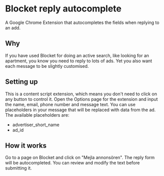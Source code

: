 Blocket reply autocomplete
==========================
A Google Chrome Extension that autocompletes the fields when replying to an add.

## Why
If you have used Blocket for doing an active search, like looking for an apartment, you know you need to reply to lots of ads. Yet you also want each message to be slightly customised.

## Setting up
This is a content script extension, which means you don't need to click on any button to control it. Open the Options page for the extension and input the name, email, phone number and message text. You can use placeholders in your message that will be replaced with data from the ad. The available placeholders are:
* advertiser_short_name
* ad_id

## How it works
Go to a page on Blocket and click on "Mejla annonsören". The reply form will be autocompleted. You can review and modify the text before submitting it.